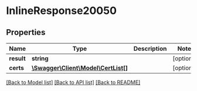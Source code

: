 # InlineResponse20050

## Properties
Name | Type | Description | Notes
------------ | ------------- | ------------- | -------------
**result** | **string** |  | [optional] 
**certs** | [**\Swagger\Client\Model\CertList[]**](CertList.md) |  | [optional] 

[[Back to Model list]](../README.md#documentation-for-models) [[Back to API list]](../README.md#documentation-for-api-endpoints) [[Back to README]](../README.md)

